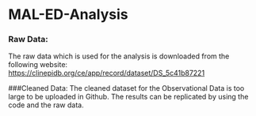 # MAL-ED-Analysis
### Raw Data:
 The raw data which is used for the analysis is downloaded from the following website: https://clinepidb.org/ce/app/record/dataset/DS_5c41b87221
 
###Cleaned Data:
 The cleaned dataset for the Observational Data is too large to be uploaded in Github. The results can be replicated by using the code and the raw data.
